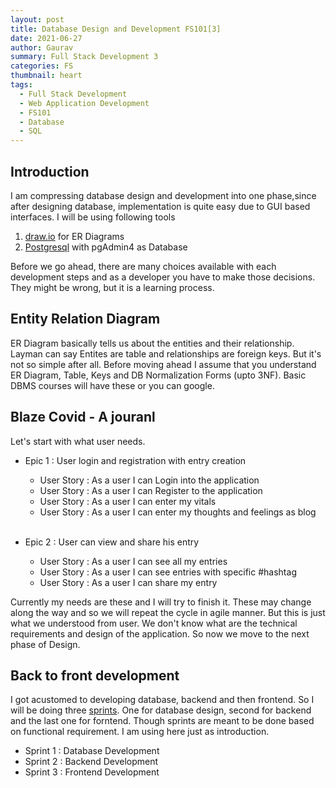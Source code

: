 ```yaml
---
layout: post
title: Database Design and Development FS101[3]
date: 2021-06-27
author: Gaurav
summary: Full Stack Development 3
categories: FS
thumbnail: heart
tags:
  - Full Stack Development
  - Web Application Development
  - FS101
  - Database
  - SQL
---
```


## Introduction

I am compressing database design and development into one phase,since after designing database, implementation is quite easy due to GUI based interfaces. I will be using following tools

1. [draw.io][1] for ER Diagrams
2. [Postgresql][2] with pgAdmin4 as Database

Before we go ahead, there are many choices available with each development steps and as a developer you have to make those decisions. They might be wrong, but it is a learning process.

## Entity Relation Diagram

ER Diagram basically tells us about the entities and their relationship. Layman can say Entites are table and relationships are foreign keys. But it's not so simple after all. Before moving ahead I assume that you understand ER Diagram, Table, Keys and DB Normalization Forms (upto 3NF). Basic DBMS courses will have these or you can google.

## Blaze Covid - A jouranl

Let's start with what user needs.

- Epic 1 : User login and registration with entry creation

  - User Story : As a user I can Login into the application
  - User Story : As a user I can Register to the application
  - User Story : As a user I can enter my vitals
  - User Story : As a user I can enter my thoughts and feelings as blog
    <br/><br/>

- Epic 2 : User can view and share his entry
  - User Story : As a user I can see all my entries
  - User Story : As a user I can see entries with specific #hashtag
  - User Story : As a user I can share my entry

Currently my needs are these and I will try to finish it. These may change along the way and so we will repeat the cycle in agile manner. But this is just what we understood from user. We don't know what are the technical requirements and design of the application. So now we move to the next phase of Design.

## Back to front development

I got acustomed to developing database, backend and then frontend. So I will be doing three [sprints][3]. One for database design, second for backend and the last one for forntend. Though sprints are meant to be done based on functional requirement. I am using here just as introduction.

- Sprint 1 : Database Development
- Sprint 2 : Backend Development
- Sprint 3 : Frontend Development

[1]: https://app.diagrams.net/
[2]: https://www.postgresql.org/download/
[3]: https://www.atlassian.com/agile/scrum/sprints
